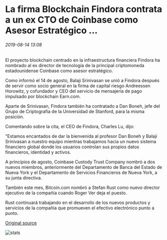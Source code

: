 # La firma Blockchain Findora contrata a un ex CTO de Coinbase como Asesor Estratégico ...

###### 2019-08-14 13:08

El proyecto blockchain centrado en la infraestructura financiera Findora ha nombrado al ex director de tecnología de la principal criptomoneda estadounidense Coinbase como asesor estratégico.

Como informó el 14 de agosto, Balaji Srinivasan se unió a Findora después de servir como socio general en la firma de capital riesgo Andreessen Horowitz, y cofundador y CEO del servicio de mensajería de pago impulsado por blockchain Earn.com.

Aparte de Srinivasan, Findora también ha contratado a Dan Boneh, jefe del Grupo de Criptografía de la Universidad de Stanford, para la misma posición.

Comentando sobre la cita, el CEO de Findora, Charles Lu, dijo:

"Estamos encantados de dar la bienvenida al profesor Dan Boneh y Balaji Srinivasan a nuestro equipo mientras trabajamos hacia un nuevo sistema financiero global donde los usuarios controlan sus propios datos financieros, identidad y activos.

A principios de agosto, Coinbase Custody Trust Company nombró a dos nuevos miembros, anteriormente del Departamento de Banca del Estado de Nueva York y el Departamento de Servicios Financieros de Nueva York, a su junta directiva.

También este mes, Bitcoin.com nombró a Stefan Rust como nuevo director ejecutivo de la compañía cuando Roger Ver deja el puesto.

Rust continuará trabajando en el desarrollo de los nuevos productos y servicios de la compañía que promueven el efectivo electrónico punto a punto.

[Original source](https://cointelegraph.com/news/blockchain-firm-findora-hires-former-coinbase-cto-as-strategic-advisor)

![stats](https://c.statcounter.com/11760860/0/a89fa40b/1/ "stats")